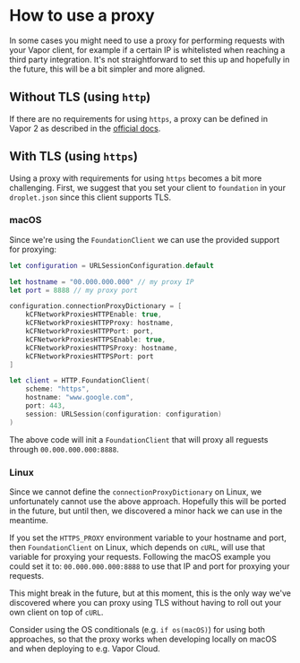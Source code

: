 # How to use a proxy

In some cases you might need to use a proxy for performing requests with your Vapor client, for example if a certain IP is whitelisted when reaching a third party integration. It's not straightforward to set this up and hopefully in the future, this will be a bit simpler and more aligned.

## Without TLS (using `http`)

If there are no requirements for using `https`, a proxy can be defined in Vapor 2 as described in the [official docs](https://docs.vapor.codes/2.0/http/client/#proxy).

## With TLS (using `https`)

Using a proxy with requirements for using `https` becomes a bit more challenging. First, we suggest that you set your client to `foundation` in your `droplet.json` since this client supports TLS.

### macOS

Since we're using the `FoundationClient` we can use the provided support for proxying:

```swift
let configuration = URLSessionConfiguration.default

let hostname = "00.000.000.000" // my proxy IP
let port = 8888 // my proxy port

configuration.connectionProxyDictionary = [
    kCFNetworkProxiesHTTPEnable: true,
    kCFNetworkProxiesHTTPProxy: hostname,
    kCFNetworkProxiesHTTPPort: port,
    kCFNetworkProxiesHTTPSEnable: true,
    kCFNetworkProxiesHTTPSProxy: hostname,
    kCFNetworkProxiesHTTPSPort: port
]

let client = HTTP.FoundationClient(
    scheme: "https",
    hostname: "www.google.com",
    port: 443,
    session: URLSession(configuration: configuration)
)
```

The above code will init a `FoundationClient` that will proxy all reguests through `00.000.000.000:8888`.

### Linux

Since we cannot define the `connectionProxyDictionary` on Linux, we unfortunately cannot use the above approach. Hopefully this will be ported in the future, but until then, we discovered a minor hack we can use in the meantime.

If you set the `HTTPS_PROXY` environment variable to your hostname and port, then `FoundationClient`  on Linux, which depends on `cURL`, will use that variable for proxying your requests. Following the macOS example you could set it to: `00.000.000.000:8888` to use that IP and port for proxying your requests.

This might break in the future, but at this moment, this is the only way we've discovered where you can proxy using TLS without having to roll out your own client on top of `cURL`.

Consider using the OS conditionals (e.g. `if os(macOS)`) for using both approaches, so that the proxy works when developing locally on macOS and when deploying to e.g. Vapor Cloud.